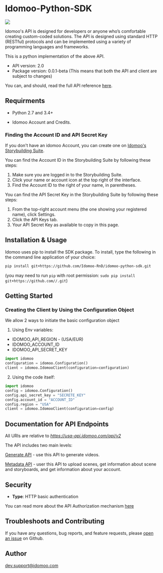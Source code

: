 
# Idomoo-Python-SDK

<img src="https://s3.amazonaws.com/cdn.freshdesk.com/data/helpdesk/attachments/production/4052681764/original/SPp1y8hUo2QDdFoYjEud7egQJv1Vu0B_Yg.png" align="center">


Idomoo's API is designed for developers or anyone who’s comfortable creating custom-coded solutions.
The API is designed using standard HTTP (RESTful) protocols and can be implemented using a variety of programming languages and frameworks.

This is a python implementation of the above API.

- API version: 2.0
- Package version: 0.0.1-beta (This means that both the API and client are subject to changes)

You can, and should, read the full API reference [here](https://academy.idomoo.com/support/solutions/folders/4000023886).
## Requirments
 - Python 2.7 and 3.4+

 - Idomoo Account and Credits.

### Finding the Account ID and API Secret Key
If you don't have an idomoo Account, you can create one on [Idomoo's Storybuilding Suite](https://pv.idomoo.com).

You can find the Account ID in the Storybuilding Suite by following these steps:

1. Make sure you are logged in to the Storybuilding Suite.
2. Click your name or account icon at the top right of the interface.
3. Find the Account ID to the right of your name, in parentheses.

You can find the API Secret Key in the Storybuilding Suite by following these steps:

1. From the top-right account menu (the one showing your registered name), click Settings.
2. Click the API Keys tab.
3. Your API Secret Key as available to copy in this page.


## Installation & Usage

Idomoo uses pip to install the SDK package. To install, type the following in the command line application of your choice:


```sh
pip install git+https://github.com/Idomoo-RnD/idomoo-python-sdk.git
```
(you may need to run `pip` with root permission: `sudo pip install git+https://github.com//.git`)

## Getting Started

### Creating the Client by Using the Configuration Object
We allow 2 ways to initiate the basic configuration object

1) Using Env variables:

* IDOMOO_API_REGION - (USA/EUR)
* IDOMOO_ACCOUNT_ID
* IDOMOO_API_SECRET_KEY

```python
import idomoo
configuration = idomoo.Configuration()
client = idomoo.IdomooClient(configuration=configuration)
```

2) Using the code itself:
```python
import idomoo
config = idomoo.Configuration()
config.api_secret_key = "SECRETE_KEY"
config.account_id = "ACCOUNT_ID"
config.region = "USA"
client = idomoo.IdomooClient(configuration=config)
```
## Documentation for API Endpoints
All URIs are relative to *https://usa-api.idomoo.com/api/v2*

The API includes two main levels:

[Generate API](docs/GenerateApi.md) - use this API to generate videos.

[Metadata API](docs/MetadataApi.md) - user this API to upload scenes, get information about scene and storyboards, and get information about your account.

## Security
- **Type**: HTTP basic authentication

You can read more about the API Authorization mechanism [here](docs/Security.md)


## Troubleshoots and Contributing
If you have any questions, bug reports, and feature requests, please [open an issue](https://github.com/Idomoo-RnD/idomoo-python-sdk/issues/new) on Github.

## Author

dev.support@idomoo.com

